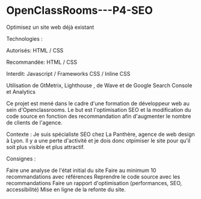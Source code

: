 # OpenClassRooms---P4-SEO

Optimisez un site web déjà existant

Technologies :

Autorisés: HTML / CSS

Recommandée: HTML / CSS

Interdit: Javascript / Frameworks CSS / Inline CSS

Utilisation de GtMetrix, Lighthouse , de Wave et de Google Search Console et Analytics

Ce projet est mené dans le cadre d'une formation de développeur web au sein d'Openclassrooms. Le but est l'optimisation SEO et la modification du code source en fonction des recommandation afin d'augmenter le nombre de clients de l'agence.

Contexte : Je suis spécialiste SEO chez La Panthère, agence de web design à Lyon. Il y a une perte d'activité et je dois donc otpimiser le site pour qu'il soit plus visible et plus attractif.

Consignes :

Faire une analyse de l'état initial du site
Faire au minimum 10 recommandations avec références
Reprendre le code source avec les recommandations
Faire un rapport d'optimisation (performances, SEO, accessibilité)
Mise en ligne de la refonte du site.
